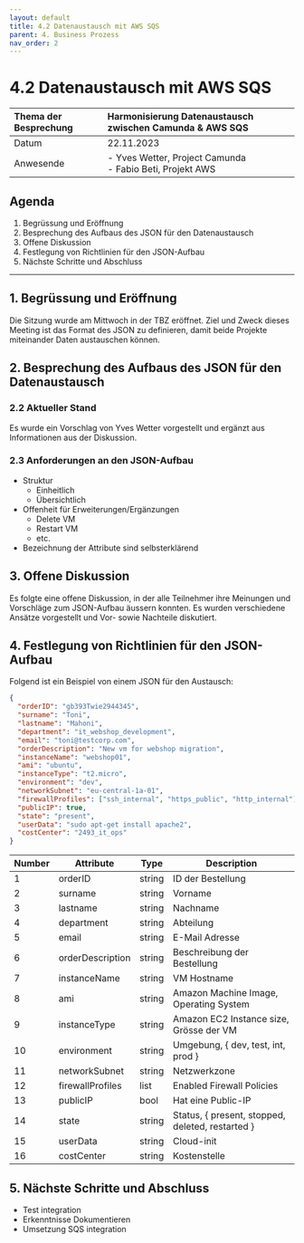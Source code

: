 ```yaml
---
layout: default
title: 4.2 Datenaustausch mit AWS SQS
parent: 4. Business Prozess
nav_order: 2
---
```


# 4.2 Datenaustausch mit AWS SQS

| Thema der Besprechung | Harmonisierung Datenaustausch zwischen Camunda & AWS SQS      |
| :-------------------- | :------------------------------------------------------------ |
| Datum                 | 22.11.2023                                                    |
| Anwesende             | - Yves Wetter, Project Camunda <br> - Fabio Beti, Projekt AWS |

## Agenda

1. Begrüssung und Eröffnung
2. Besprechung des Aufbaus des JSON für den Datenaustausch
3. Offene Diskussion
4. Festlegung von Richtlinien für den JSON-Aufbau
5. Nächste Schritte und Abschluss

---

## 1. Begrüssung und Eröffnung

Die Sitzung wurde am Mittwoch in der TBZ eröffnet. Ziel und Zweck dieses Meeting ist das Format des JSON zu definieren, damit beide Projekte miteinander Daten austauschen können.

## 2. Besprechung des Aufbaus des JSON für den Datenaustausch

### 2.2 Aktueller Stand

Es wurde ein Vorschlag von Yves Wetter vorgestellt und ergänzt aus Informationen aus der Diskussion.

### 2.3 Anforderungen an den JSON-Aufbau

- Struktur
  - Einheitlich
  - Übersichtlich
- Offenheit für Erweiterungen/Ergänzungen
  - Delete VM
  - Restart VM
  - etc.
- Bezeichnung der Attribute sind selbsterklärend

## 3. Offene Diskussion

Es folgte eine offene Diskussion, in der alle Teilnehmer ihre Meinungen und Vorschläge zum JSON-Aufbau äussern konnten. Es wurden verschiedene Ansätze vorgestellt und Vor- sowie Nachteile diskutiert.

## 4. Festlegung von Richtlinien für den JSON-Aufbau

Folgend ist ein Beispiel von einem JSON für den Austausch:

```json
{
  "orderID": "gb393Twie2944345",
  "surname": "Toni",
  "lastname": "Mahoni",
  "department": "it_webshop_development",
  "email": "toni@testcorp.com",
  "orderDescription": "New vm for webshop migration",
  "instanceName": "webshop01",
  "ami": "ubuntu",
  "instanceType": "t2.micro",
  "environment": "dev",
  "networkSubnet": "eu-central-1a-01",
  "firewallProfiles": ["ssh_internal", "https_public", "http_internal"],
  "publicIP": true,
  "state": "present",
  "userData": "sudo apt-get install apache2",
  "costCenter": "2493_it_ops"
}
```

| Number | Attribute        | Type   | Description                                      |
| ------ | ---------------- | ------ | ------------------------------------------------ |
| 1      | orderID          | string | ID der Bestellung                                |
| 2      | surname          | string | Vorname                                          |
| 3      | lastname         | string | Nachname                                         |
| 4      | department       | string | Abteilung                                        |
| 5      | email            | string | E-Mail Adresse                                   |
| 6      | orderDescription | string | Beschreibung der Bestellung                      |
| 7      | instanceName     | string | VM Hostname                                      |
| 8      | ami              | string | Amazon Machine Image, Operating System           |
| 9      | instanceType     | string | Amazon EC2 Instance size, Grösse der VM          |
| 10     | environment      | string | Umgebung, { dev, test, int, prod }               |
| 11     | networkSubnet    | string | Netzwerkzone                                     |
| 12     | firewallProfiles | list   | Enabled Firewall Policies                        |
| 13     | publicIP         | bool   | Hat eine Public-IP                               |
| 14     | state            | string | Status, { present, stopped, deleted, restarted } |
| 15     | userData         | string | Cloud-init                                       |
| 16     | costCenter       | string | Kostenstelle                                     |

## 5. Nächste Schritte und Abschluss

- Test integration
- Erkenntnisse Dokumentieren
- Umsetzung SQS integration
